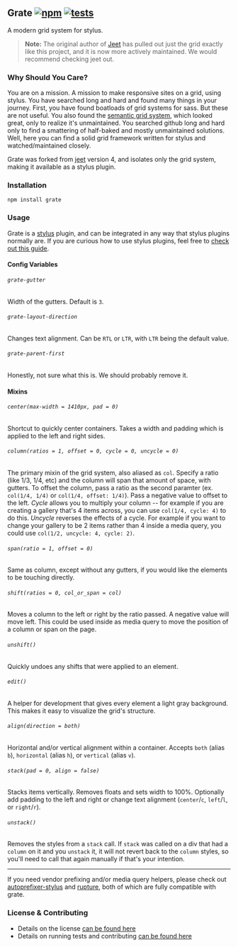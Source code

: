 Grate [![npm](https://badge.fury.io/js/grate.png)](http://badge.fury.io/js/grate) [![tests](https://travis-ci.org/carrot/grate.png?branch=master)](https://travis-ci.org/carrot/grate)
-----

A modern grid system for stylus.

> **Note:** The original author of [Jeet](https://github.com/mojotech/jeet) has pulled out just the grid exactly like this project, and it is now more actively maintained. We would recommend checking jeet out.

### Why Should You Care?

You are on a mission. A mission to make responsive sites on a grid, using stylus. You have searched long and hard and found many things in your journey. First, you have found boatloads of grid systems for sass. But these are not useful. You also found the [semantic grid system](https://github.com/twigkit/semantic.gs/), which looked great, only to realize it's unmaintained. You searched github long and hard only to find a smattering of half-baked and mostly unmaintained solutions. Well, here you can find a solid grid framework written for stylus and watched/maintained closely.

Grate was forked from [jeet](http://jeetframework.com) version 4, and isolates only the grid system, making it available as a stylus plugin.

### Installation

`npm install grate`

### Usage

Grate is a [stylus](http://learnboost.github.io/stylus/) plugin, and can be integrated in any way that stylus plugins normally are. If you are curious how to use stylus plugins, feel free to [check out this guide](https://gist.github.com/jenius/8263065).

#### Config Variables

###### `grate-gutter`
Width of the gutters. Default is `3`.

###### `grate-layout-direction`
Changes text alignment. Can be `RTL` or `LTR`, with `LTR` being the default value.

###### `grate-parent-first`
Honestly, not sure what this is. We should probably remove it.

#### Mixins

###### `center(max-width = 1410px, pad = 0)`
Shortcut to quickly center containers. Takes a width and padding which is applied to the left and right sides.

###### `column(ratios = 1, offset = 0, cycle = 0, uncycle = 0)`
The primary mixin of the grid system, also aliased as `col`. Specify a ratio (like 1/3, 1/4, etc) and the column will span that amount of space, with gutters. To offset the column, pass a ratio as the second paramter (ex. `col(1/4, 1/4)` or `col(1/4, offset: 1/4)`). Pass a negative value to offset to the left. _Cycle_ allows you to multiply your column -- for example if you are creating a gallery that's 4 items across, you can use `col(1/4, cycle: 4)` to do this. _Uncycle_ reverses the effects of a cycle. For example if you want to change your gallery to be 2 items rather than 4 inside a media query, you could use `col(1/2, uncycle: 4, cycle: 2)`.

###### `span(ratio = 1, offset = 0)`
Same as column, except without any gutters, if you would like the elements to be touching directly.

###### `shift(ratios = 0, col_or_span = col)`
Moves a column to the left or right by the ratio passed. A negative value will move left. This could be used inside as media query to move the position of a column or span on the page.

###### `unshift()`
Quickly undoes any shifts that were applied to an element.

###### `edit()`
A helper for development that gives every element a light gray background. This makes it easy to visualize the grid's structure.

###### `align(direction = both)`
Horizontal and/or vertical alignment within a container. Accepts `both` (alias `b`), `horizontal` (alias `h`), or `vertical` (alias `v`).

###### `stack(pad = 0, align = false)`
Stacks items vertically. Removes floats and sets width to 100%. Optionally add padding to the left and right or change text alignment (`center`/`c`, `left`/`l`, or `right`/`r`).

###### `unstack()`
Removes the styles from a `stack` call. If `stack` was called on a div that had a `column` on it and you `unstack` it, it will not revert back to the `column` styles, so you'll need to call that again manually if that's your intention.

---

If you need vendor prefixing and/or media query helpers, please check out [autoprefixer-stylus](https://github.com/jenius/autoprefixer-stylus) and [rupture](http://jenius.github.io/rupture), both of which are fully compatible with grate.

### License & Contributing

- Details on the license [can be found here](LICENSE.md)
- Details on running tests and contributing [can be found here](contributing.md)
